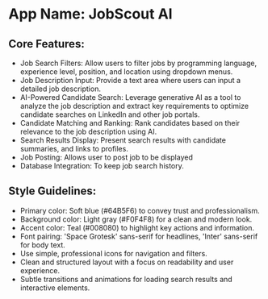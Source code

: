 # **App Name**: JobScout AI

## Core Features:

- Job Search Filters: Allow users to filter jobs by programming language, experience level, position, and location using dropdown menus.
- Job Description Input: Provide a text area where users can input a detailed job description.
- AI-Powered Candidate Search: Leverage generative AI as a tool to analyze the job description and extract key requirements to optimize candidate searches on LinkedIn and other job portals.
- Candidate Matching and Ranking: Rank candidates based on their relevance to the job description using AI.
- Search Results Display: Present search results with candidate summaries, and links to profiles.
- Job Posting: Allows user to post job to be displayed
- Database Integration: To keep job search history.

## Style Guidelines:

- Primary color: Soft blue (#64B5F6) to convey trust and professionalism.
- Background color: Light gray (#F0F4F8) for a clean and modern look.
- Accent color: Teal (#008080) to highlight key actions and information.
- Font pairing: 'Space Grotesk' sans-serif for headlines, 'Inter' sans-serif for body text.
- Use simple, professional icons for navigation and filters.
- Clean and structured layout with a focus on readability and user experience.
- Subtle transitions and animations for loading search results and interactive elements.